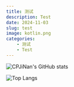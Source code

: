 ```yaml
---
title: 测试
description: Test
date: 2024-11-03
slug: test
image: kotlin.png
categories:
    - 测试
    - Test
---
```


![CPJiNan's GitHub stats](https://github-readme-stats.vercel.app/api?username=CPJiNan)

![Top Langs](https://github-readme-stats.vercel.app/api/top-langs/?username=CPJiNan)


